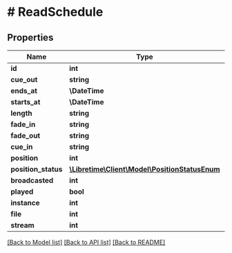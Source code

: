 # # ReadSchedule

## Properties

Name | Type | Description | Notes
------------ | ------------- | ------------- | -------------
**id** | **int** |  | [readonly]
**cue_out** | **string** |  | [readonly]
**ends_at** | **\DateTime** |  | [readonly]
**starts_at** | **\DateTime** |  |
**length** | **string** |  | [optional]
**fade_in** | **string** |  | [optional]
**fade_out** | **string** |  | [optional]
**cue_in** | **string** |  |
**position** | **int** |  |
**position_status** | [**\Libretime\Client\Model\PositionStatusEnum**](PositionStatusEnum.md) |  | [optional]
**broadcasted** | **int** |  |
**played** | **bool** |  | [optional]
**instance** | **int** |  |
**file** | **int** |  | [optional]
**stream** | **int** |  | [optional]

[[Back to Model list]](../../README.md#models) [[Back to API list]](../../README.md#endpoints) [[Back to README]](../../README.md)
